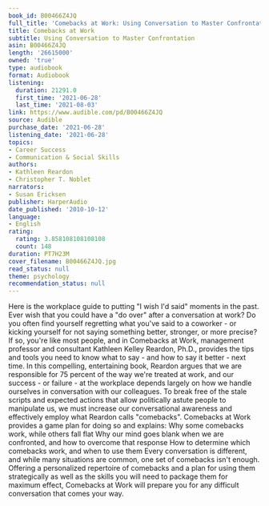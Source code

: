 ```yaml
---
book_id: B00466Z4JQ
full_title: 'Comebacks at Work: Using Conversation to Master Confrontation'
title: Comebacks at Work
subtitle: Using Conversation to Master Confrontation
asin: B00466Z4JQ
length: '26615000'
owned: 'true'
type: audiobook
format: Audiobook
listening:
  duration: 21291.0
  first_time: '2021-06-28'
  last_time: '2021-08-03'
link: https://www.audible.com/pd/B00466Z4JQ
source: Audible
purchase_date: '2021-06-28'
listening_date: '2021-06-28'
topics:
- Career Success
- Communication & Social Skills
authors:
- Kathleen Reardon
- Christopher T. Noblet
narrators:
- Susan Ericksen
publisher: HarperAudio
date_published: '2010-10-12'
language:
- English
rating:
  rating: 3.858108108108108
  count: 148
duration: PT7H23M
cover_filename: B00466Z4JQ.jpg
read_status: null
theme: psychology
recommendation_status: null
---
```

Here is the workplace guide to putting "I wish I'd said" moments in the past.
Ever wish that you could have a "do over" after a conversation at work? Do you often find yourself regretting what you've said to a coworker - or kicking yourself for not saying something better, stronger, or more precise? If so, you're like most people, and in Comebacks at Work, management professor and consultant Kathleen Kelley Reardon, Ph.D., provides the tips and tools you need to know what to say - and how to say it better - next time.
In this compelling, entertaining book, Reardon argues that we are responsible for 75 percent of the way we're treated at work, and our success - or failure - at the workplace depends largely on how we handle ourselves in conversation with our colleagues. To break free of the stale scripts and expected actions that allow politically astute people to manipulate us, we must increase our conversational awareness and effectively employ what Reardon calls "comebacks".
Comebacks at Work provides a game plan for doing so and explains:
Why some comebacks work, while others fall flat  Why our mind goes blank when we are confronted, and how to overcome that response  How to determine which comebacks work, and when to use them  Every conversation is different, and while many situations are common, one set of comebacks isn't enough. Offering a personalized repertoire of comebacks and a plan for using them strategically as well as the skills you will need to package them for maximum effect, Comebacks at Work will prepare you for any difficult conversation that comes your way.
